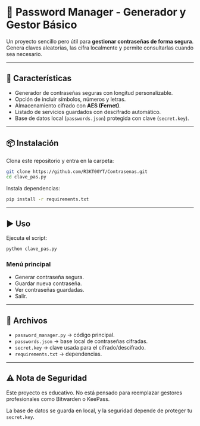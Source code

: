 # 🔐 Password Manager - Generador y Gestor Básico

Un proyecto sencillo pero útil para **gestionar contraseñas de forma segura**.  
Genera claves aleatorias, las cifra localmente y permite consultarlas cuando sea necesario.

---

## 🚀 Características
- Generador de contraseñas seguras con longitud personalizable.
- Opción de incluir símbolos, números y letras.
- Almacenamiento cifrado con **AES (Fernet)**.
- Listado de servicios guardados con descifrado automático.
- Base de datos local (`passwords.json`) protegida con clave (`secret.key`).

---

## 📦 Instalación
Clona este repositorio y entra en la carpeta:

```bash
git clone https://github.com/R3KT00YT/Contrasenas.git
cd clave_pas.py
```

Instala dependencias:

```bash
pip install -r requirements.txt
```

---

## ▶️ Uso
Ejecuta el script:

```bash
python clave_pas.py
```

### Menú principal
- Generar contraseña segura.
- Guardar nueva contraseña.
- Ver contraseñas guardadas.
- Salir.

---

## 📂 Archivos
- `password_manager.py` → código principal.
- `passwords.json` → base local de contraseñas cifradas.
- `secret.key` → clave usada para el cifrado/descifrado.
- `requirements.txt` → dependencias.

---

## ⚠️ Nota de Seguridad
Este proyecto es educativo. No está pensado para reemplazar gestores profesionales como Bitwarden o KeePass.  

La base de datos se guarda en local, y la seguridad depende de proteger tu `secret.key`.
